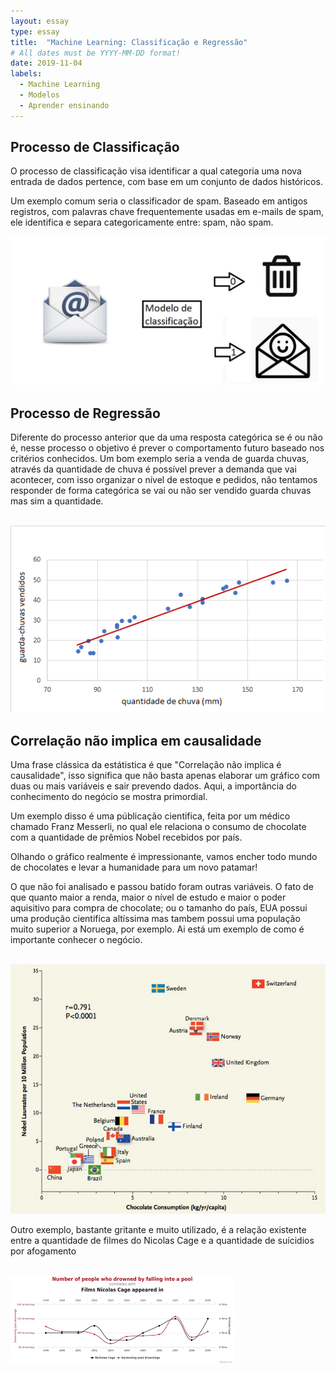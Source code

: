 ```yaml
---
layout: essay
type: essay
title:  "Machine Learning: Classificação e Regressão"
# All dates must be YYYY-MM-DD format!
date: 2019-11-04
labels:
  - Machine Learning
  - Modelos
  - Aprender ensinando
---
```




## Processo de Classificação

<p> O processo de classificação visa identificar a qual categoria uma nova entrada de dados pertence, com base em um conjunto de dados históricos.</p> 
<p>Um exemplo comum seria o classificador de spam. Baseado em antigos registros, com palavras chave frequentemente usadas em e-mails de spam, ele identifica e separa categoricamente entre: spam, não spam.</p>

<img class="ui fluid image" src="../images/email_spam.jpg">



## Processo de Regressão

<p> Diferente do processo anterior que da uma resposta categórica se é ou não é, nesse processo o objetivo é prever o comportamento futuro baseado nos critérios conhecidos. Um bom exemplo seria a venda de guarda chuvas, através da quantidade de chuva é possível prever a demanda que vai acontecer, com isso organizar o nível de estoque e pedidos, não tentamos responder de forma categórica se vai ou não ser vendido guarda chuvas mas sim a quantidade.</p>
<br>
<img class="ui fluid image" src="../images/guardachuva_nivel.png">
<br>

## Correlação não implica em causalidade

<p> Uma frase clássica da estátistica é que "Correlação não implica é causalidade", isso significa que não basta apenas elaborar um gráfico com duas ou mais variáveis e sair prevendo dados. Aqui, a importância do conhecimento do negócio se mostra primordial.</p>
<p>Um exemplo disso é uma públicação cientifica, feita por um médico chamado Franz Messerli, no qual ele relaciona o consumo de chocolate com a quantidade de prêmios Nobel recebidos por país. </p>
<p>Olhando o gráfico realmente é impressionante, vamos encher todo mundo de chocolates e levar a humanidade para um novo patamar!</p>

<p>O que não foi analisado e passou batido foram outras variáveis. O fato de que quanto maior a renda, maior o nível de estudo e maior o poder aquisitivo para compra de chocolate; ou o tamanho do país, EUA possui uma produção cientifica altíssima mas tambem possui uma população muito superior a Noruega, por exemplo. Ai está um exemplo de como é importante conhecer o negócio.</p>
<br>
<img class="ui fluid image" src="../images/grafico_choco.jpg">
<br>

<p> Outro exemplo, bastante gritante e muito utilizado, é a relação existente entre a quantidade de filmes do Nicolas Cage e a quantidade de suícidios por afogamento</p>
<br>
<img class="ui fluid image" src="../images/nicolascage.png">
<br>


  	


